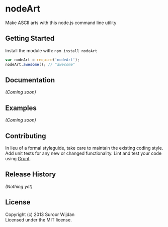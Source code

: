 # nodeArt

Make ASCII arts with this node.js command line utility

## Getting Started
Install the module with: `npm install nodeArt`

```javascript
var nodeArt = require('nodeArt');
nodeArt.awesome(); // "awesome"
```

## Documentation
_(Coming soon)_

## Examples
_(Coming soon)_

## Contributing
In lieu of a formal styleguide, take care to maintain the existing coding style. Add unit tests for any new or changed functionality. Lint and test your code using [Grunt](http://gruntjs.com/).

## Release History
_(Nothing yet)_

## License
Copyright (c) 2013 Suroor Wijdan  
Licensed under the MIT license.
